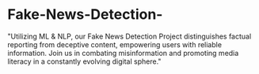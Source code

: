 # Fake-News-Detection-
"Utilizing ML &amp; NLP, our Fake News Detection Project distinguishes factual reporting from deceptive content, empowering users with reliable information. Join us in combating misinformation and promoting media literacy in a constantly evolving digital sphere."
